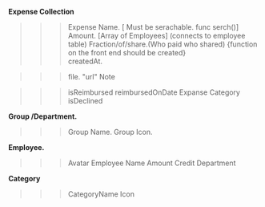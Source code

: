 **Expense Collection**
>>> Expense Name. [ Must be serachable. func serch()]
>>>  Amount.
>>>  [Array of Employees]  (connects to employee table)
>>>  Fraction/of/share.(Who paid who shared) {function  on the front end should be created}          
>>>  createdAt.
<!-- >>> Group./Department(ALready present in employeeids array above) -->
>>> file. "url"
>>> Note
<!-- >>> expense icon -->
>>> isReimbursed 
>>> reimbursedOnDate
>>> Expanse Category
>>> isDeclined

**Group /Department.**
>>> Group Name.
>>> Group Icon.

**Employee.**
>>> Avatar
>>> Employee Name
>>> Amount Credit
>>> Department

**Category**

>>> CategoryName
>>> Icon

